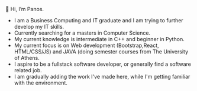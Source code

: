 👋 Hi, I’m Panos.
- I am a Business Computing and IT graduate and I am trying to further develop my IT skills.
- Currently searching for a masters in Computer Science.
- My current knowledge is intermediate in C++ and beginner in Python.
- My current focus is on Web development (Bootstrap,React, HTML/CSS/JS) and JAVA (doing semester courses from The University of Athens.
- I aspire to be a fullstack software developer, or generally find a software related job.
- I am gradually adding the work I've made here, while I'm getting familiar with the environment.

